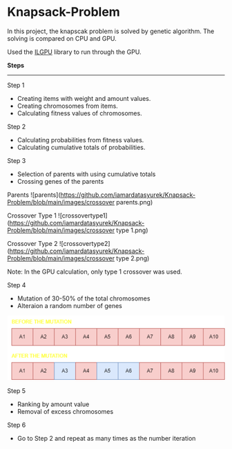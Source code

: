 # Knapsack-Problem

In this project, the knapscak problem is solved by genetic algorithm. The solving is compared on CPU and GPU.

Used the [ILGPU](https://github.com/m4rs-mt/ILGPU) library to run through the GPU. 

**Steps** <br/><hr/>

Step 1
- Creating items with weight and amount values.
- Creating chromosomes from items.
- Calculating fitness values of chromosomes.

Step 2
- Calculating probabilities from fitness values.
- Calculating cumulative totals of probabilities.

Step 3
- Selection of parents with using cumulative totals
- Crossing genes of the parents

Parents
![parents](https://github.com/iamardatasyurek/Knapsack-Problem/blob/main/images/crossover parents.png)

Crossover Type 1
![crossovertype1](https://github.com/iamardatasyurek/Knapsack-Problem/blob/main/images/crossover type 1.png)

Crossover Type 2
![crossovertype2](https://github.com/iamardatasyurek/Knapsack-Problem/blob/main/images/crossover type 2.png)

Note: In the GPU calculation, only type 1 crossover was used.

Step 4
- Mutation of 30-50% of the total chromosomes
- Alteraion a random number of genes

![mutation](https://github.com/iamardatasyurek/Knapsack-Problem/blob/main/images/mutation.png)

Step 5
- Ranking by amount value
- Removal of excess chromosomes

Step 6
- Go to Step 2 and repeat as many times as the number iteration

